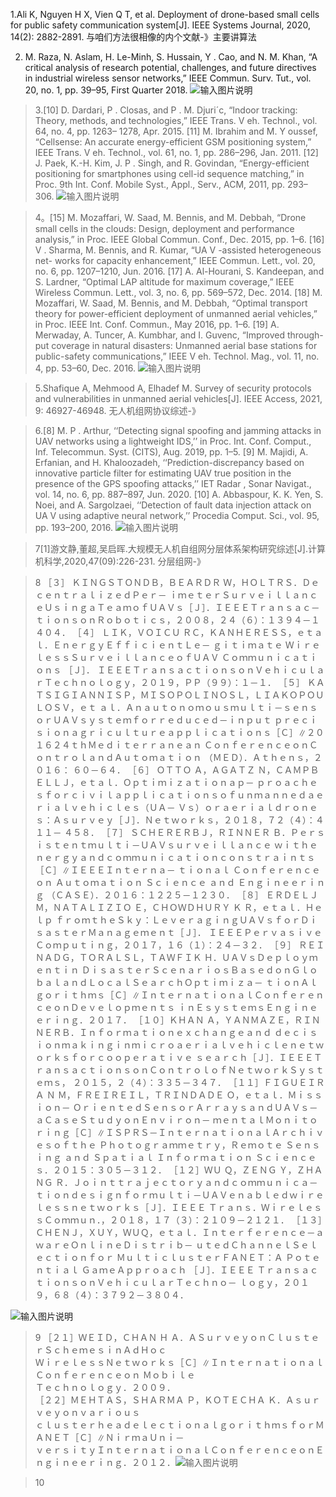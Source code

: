 


1.Ali K, Nguyen H X, Vien Q T, et al. Deployment of drone-based small cells for public safety communication system[J]. IEEE Systems Journal, 2020, 14(2): 2882-2891.
与咱们方法很相像的内个文献-》主要讲算法


2. M. Raza, N. Aslam, H. Le-Minh, S. Hussain, Y . Cao, and N. M. Khan, “A
critical analysis of research potential, challenges, and future directives in
industrial wireless sensor networks,” IEEE Commun. Surv. Tut., vol. 20,
no. 1, pp. 39–95, First Quarter 2018.
![输入图片说明](/imgs/2023-04-04/wOc6HFBJJsSKZmaz.png)

>3.[10] D. Dardari, P . Closas, and P . M. Djuri´c, “Indoor tracking: Theory, methods,
and technologies,” IEEE Trans. V eh. Technol., vol. 64, no. 4, pp. 1263–
1278, Apr. 2015.
[11] M. Ibrahim and M. Y oussef, “Cellsense: An accurate energy-efficient GSM
positioning system,” IEEE Trans. V eh. Technol., vol. 61, no. 1, pp. 286–296,
Jan. 2011.
[12] J. Paek, K.-H. Kim, J. P . Singh, and R. Govindan, “Energy-efficient
positioning for smartphones using cell-id sequence matching,” in Proc.
9th Int. Conf. Mobile Syst., Appl., Serv., ACM, 2011, pp. 293–306.
![输入图片说明](/imgs/2023-04-04/h2X1stutFYcH8i7w.png)

>4。[15] M. Mozaffari, W. Saad, M. Bennis, and M. Debbah, “Drone small cells in
the clouds: Design, deployment and performance analysis,” in Proc. IEEE
Global Commun. Conf., Dec. 2015, pp. 1–6.
[16] V . Sharma, M. Bennis, and R. Kumar, “UA V -assisted heterogeneous net-
works for capacity enhancement,” IEEE Commun. Lett., vol. 20, no. 6,
pp. 1207–1210, Jun. 2016.
[17] A. Al-Hourani, S. Kandeepan, and S. Lardner, “Optimal LAP altitude
for maximum coverage,” IEEE Wireless Commun. Lett., vol. 3, no. 6,
pp. 569–572, Dec. 2014.
[18] M. Mozaffari, W. Saad, M. Bennis, and M. Debbah, “Optimal transport
theory for power-efficient deployment of unmanned aerial vehicles,” in
Proc. IEEE Int. Conf. Commun., May 2016, pp. 1–6.
[19] A. Merwaday, A. Tuncer, A. Kumbhar, and I. Guvenc, “Improved through-
put coverage in natural disasters: Unmanned aerial base stations for
public-safety communications,” IEEE V eh. Technol. Mag., vol. 11, no. 4,
pp. 53–60, Dec. 2016.
![输入图片说明](/imgs/2023-04-04/CSOuwEWMC7pI6nmW.png)


>5.Shafique A, Mehmood A, Elhadef M. Survey of security protocols and vulnerabilities in unmanned aerial vehicles[J]. IEEE Access, 2021, 9: 46927-46948.
无人机组网协议综述-》

>6.[8] M. P . Arthur, ‘‘Detecting signal spoofing and jamming attacks in UAV
networks using a lightweight IDS,’’ in Proc. Int. Conf. Comput., Inf.
Telecommun. Syst. (CITS), Aug. 2019, pp. 1–5.
[9] M. Majidi, A. Erfanian, and H. Khaloozadeh, ‘‘Prediction-discrepancy
based on innovative particle filter for estimating UAV true position in
the presence of the GPS spoofing attacks,’’ IET Radar , Sonar Navigat.,
vol. 14, no. 6, pp. 887–897, Jun. 2020.
[10] A. Abbaspour, K. K. Yen, S. Noei, and A. Sargolzaei, ‘‘Detection of fault
data injection attack on UA V using adaptive neural network,’’ Procedia
Comput. Sci., vol. 95, pp. 193–200, 2016.
![输入图片说明](/imgs/2023-04-04/QDO3NIu0LGV4rwWO.png)

>7[1]游文静,董超,吴启晖.大规模无人机自组网分层体系架构研究综述[J].计算机科学,2020,47(09):226-231.
>分层组网-》

>8
>［３］ ＫＩＮＧＳＴＯＮＤＢ，ＢＥＡＲＤＲ Ｗ，ＨＯＬＴＲＳ．ＤｅｃｅｎｔｒａｌｉｚｅｄＰｅｒ－ ｉｍｅｔｅｒＳｕｒｖｅｉｌｌａｎｃｅＵｓｉｎｇａＴｅａｍｏｆＵＡＶｓ［Ｊ］．ＩＥＥＥＴｒａｎｓａｃ－ ｔｉｏｎｓｏｎＲｏｂｏｔｉｃｓ，２００８，２４（６）：１３９４－１４０４． ［４］ ＬＩＫ，ＶＯＩＣＵ ＲＣ，ＫＡＮＨＥＲＥＳＳ，ｅｔａｌ．ＥｎｅｒｇｙＥｆｆｉｃｉｅｎｔＬｅ－ ｇｉｔｉｍａｔｅ ＷｉｒｅｌｅｓｓＳｕｒｖｅｉｌｌａｎｃｅｏｆＵＡＶ Ｃｏｍｍｕｎｉｃａｔｉｏｎｓ ［Ｊ］． ＩＥＥＥＴｒａｎｓａｃｔｉｏｎｓｏｎＶｅｈｉｃｕｌａｒＴｅｃｈｎｏｌｏｇｙ，２０１９，ＰＰ（９９）：１－１． ［５］ ＫＡＴＳＩＧＩＡＮＮＩＳＰ，ＭＩＳＯＰＯＬＩＮＯＳＬ，ＬＩＡＫＯＰＯＵＬＯＳＶ，ｅｔ ａｌ．Ａｎａｕｔｏｎｏｍｏｕｓｍｕｌｔｉ－ｓｅｎｓｏｒＵＡＶｓｙｓｔｅｍｆｏｒｒｅｄｕｃｅｄ－ｉｎｐｕｔ ｐｒｅｃｉｓｉｏｎａｇｒｉｃｕｌｔｕｒｅａｐｐｌｉｃａｔｉｏｎｓ［Ｃ］∥２０１６２４ｔｈＭｅｄｉｔｅｒｒａｎｅａｎ ＣｏｎｆｅｒｅｎｃｅｏｎＣｏｎｔｒｏｌａｎｄＡｕｔｏｍａｔｉｏｎ （ＭＥＤ）．Ａｔｈｅｎｓ，２０１６： ６０－６４． ［６］ ＯＴＴＯ Ａ，ＡＧＡＴＺ Ｎ，ＣＡＭＰＢＥＬＬＪ，ｅｔａｌ．Ｏｐｔｉｍｉｚａｔｉｏｎａｐ－ ｐｒｏａｃｈｅｓｆｏｒｃｉｖｉｌａｐｐｌｉｃａｔｉｏｎｓｏｆｕｎｍａｎｎｅｄａｅｒｉａｌｖｅｈｉｃｌｅｓ（ＵＡ－ Ｖｓ）ｏｒａｅｒｉａｌｄｒｏｎｅｓ：Ａｓｕｒｖｅｙ［Ｊ］．Ｎｅｔｗｏｒｋｓ，２０１８，７２（４）：４１１－ ４５８． ［７］ ＳＣＨＥＲＥＲＢＪ，ＲＩＮＮＥＲ Ｂ．Ｐｅｒｓｉｓｔｅｎｔｍｕｌｔｉ－ＵＡＶｓｕｒｖｅｉｌｌａｎｃｅ ｗｉｔｈｅｎｅｒｇｙａｎｄｃｏｍｍｕｎｉｃａｔｉｏｎｃｏｎｓｔｒａｉｎｔｓ［Ｃ］∥ＩＥＥＥＩｎｔｅｒｎａ－ ｔｉｏｎａｌ Ｃｏｎｆｅｒｅｎｃｅ ｏｎ Ａｕｔｏｍａｔｉｏｎ Ｓｃｉｅｎｃｅ ａｎｄ Ｅｎｇｉｎｅｅｒｉｎｇ （ＣＡＳＥ）．２０１６：１２２５－１２３０． ［８］ ＥＲＤＥＬＪＭ，ＮＡＴＡＬＩＺＩＯ Ｅ，ＣＨＯＷＤＨＵＲＹ Ｋ Ｒ，ｅｔａｌ．Ｈｅｌｐ ｆｒｏｍｔｈｅＳｋｙ：ＬｅｖｅｒａｇｉｎｇＵＡＶｓｆｏｒＤｉｓａｓｔｅｒＭａｎａｇｅｍｅｎｔ［Ｊ］． ＩＥＥＥＰｅｒｖａｓｉｖｅＣｏｍｐｕｔｉｎｇ，２０１７，１６（１）：２４－３２． ［９］ ＲＥＩＮＡＤＧ，ＴＯＲＡＬＳＬ，ＴＡＷＦＩＫ Ｈ．ＵＡＶｓＤｅｐｌｏｙｍｅｎｔｉｎ ＤｉｓａｓｔｅｒＳｃｅｎａｒｉｏｓＢａｓｅｄｏｎＧｌｏｂａｌａｎｄＬｏｃａｌＳｅａｒｃｈＯｐｔｉｍｉｚａ－ ｔｉｏｎＡｌｇｏｒｉｔｈｍｓ［Ｃ］∥ＩｎｔｅｒｎａｔｉｏｎａｌＣｏｎｆｅｒｅｎｃｅｏｎＤｅｖｅｌｏｐｍｅｎｔｓ ｉｎＥｓｙｓｔｅｍｓＥｎｇｉｎｅｅｒｉｎｇ．２０１７． ［１０］ＫＨＡＮ Ａ，ＹＡＮＭＡＺＥ，ＲＩＮＮＥＲＢ．Ｉｎｆｏｒｍａｔｉｏｎｅｘｃｈａｎｇｅａｎｄ ｄｅｃｉｓｉｏｎｍａｋｉｎｇｉｎｍｉｃｒｏａｅｒｉａｌｖｅｈｉｃｌｅｎｅｔｗｏｒｋｓｆｏｒｃｏｏｐｅｒａｔｉｖｅ ｓｅａｒｃｈ［Ｊ］．ＩＥＥＥＴｒａｎｓａｃｔｉｏｎｓｏｎＣｏｎｔｒｏｌｏｆＮｅｔｗｏｒｋＳｙｓｔｅｍｓ， ２０１５，２（４）：３３５－３４７． ［１１］ＦＩＧＵＥＩＲＡ Ｎ Ｍ，ＦＲＥＩＲＥＩＬ，ＴＲＩＮＤＡＤＥ Ｏ，ｅｔａｌ．Ｍｉｓｓｉｏｎ－ ＯｒｉｅｎｔｅｄＳｅｎｓｏｒＡｒｒａｙｓａｎｄＵＡＶｓ－ａＣａｓｅＳｔｕｄｙｏｎＥｎｖｉｒｏｎ－ ｍｅｎｔａｌＭｏｎｉｔｏｒｉｎｇ［Ｃ］∥ＩＳＰＲＳ－ＩｎｔｅｒｎａｔｉｏｎａｌＡｒｃｈｉｖｅｓｏｆｔｈｅ Ｐｈｏｔｏｇｒａｍｍｅｔｒｙ，Ｒｅｍｏｔｅ Ｓｅｎｓｉｎｇ ａｎｄ Ｓｐａｔｉａｌ Ｉｎｆｏｒｍａｔｉｏｎ Ｓｃｉｅｎｃｅｓ．２０１５：３０５－３１２． ［１２］ＷＵ Ｑ，ＺＥＮＧ Ｙ，ＺＨＡＮＧ Ｒ．Ｊｏｉｎｔｔｒａｊｅｃｔｏｒｙａｎｄｃｏｍｍｕｎｉｃａ－ ｔｉｏｎｄｅｓｉｇｎｆｏｒｍｕｌｔｉ－ＵＡＶｅｎａｂｌｅｄｗｉｒｅｌｅｓｓｎｅｔｗｏｒｋｓ［Ｊ］．ＩＥＥＥ Ｔｒａｎｓ．ＷｉｒｅｌｅｓｓＣｏｍｍｕｎ．，２０１８，１７（３）：２１０９－２１２１． ［１３］ＣＨＥＮＪ，ＸＵＹ，ＷＵＱ，ｅｔａｌ．Ｉｎｔｅｒｆｅｒｅｎｃｅ－ａｗａｒｅＯｎｌｉｎｅＤｉｓｔｒｉｂ－ ｕｔｅｄＣｈａｎｎｅｌＳｅｌｅｃｔｉｏｎｆｏｒ ＭｕｌｔｉｃｌｕｓｔｅｒＦＡＮＥＴ：Ａ Ｐｏｔｅｎｔｉａｌ ＧａｍｅＡｐｐｒｏａｃｈ ［Ｊ］．ＩＥＥＥ ＴｒａｎｓａｃｔｉｏｎｓｏｎＶｅｈｉｃｕｌａｒＴｅｃｈｎｏ－ ｌｏｇｙ，２０１９，６８（４）：３７９２－３８０４．

![输入图片说明](/imgs/2023-04-04/D6IwsdwDpJHmy4gp.png)

>9
>［２１］ＷＥＩＤ，ＣＨＡＮ Ｈ Ａ．ＡＳｕｒｖｅｙｏｎＣｌｕｓｔｅｒＳｃｈｅｍｅｓｉｎＡｄＨｏｃ  
ＷｉｒｅｌｅｓｓＮｅｔｗｏｒｋｓ［Ｃ］∥ＩｎｔｅｒｎａｔｉｏｎａｌＣｏｎｆｅｒｅｎｃｅｏｎ Ｍｏｂｉｌｅ  
Ｔｅｃｈｎｏｌｏｇｙ．２００９．  
［２２］ＭＥＨＴＡＳ，ＳＨＡＲＭＡ Ｐ，ＫＯＴＥＣＨＡ Ｋ．Ａｓｕｒｖｅｙｏｎｖａｒｉｏｕｓ  
ｃｌｕｓｔｅｒｈｅａｄｅｌｅｃｔｉｏｎａｌｇｏｒｉｔｈｍｓｆｏｒＭＡＮＥＴ［Ｃ］∥ＮｉｒｍａＵｎｉ－  
ｖｅｒｓｉｔｙＩｎｔｅｒｎａｔｉｏｎａｌＣｏｎｆｅｒｅｎｃｅｏｎＥｎｇｉｎｅｅｒｉｎｇ．２０１２．![输入图片说明](/imgs/2023-04-04/x0iw03j7famqXsc9.png)

>10
>
<!--stackedit_data:
eyJoaXN0b3J5IjpbLTEwMjAwNzY3MDIsLTgwNzkyNDk4MiwtMT
MzNzI3NDY4Nl19
-->